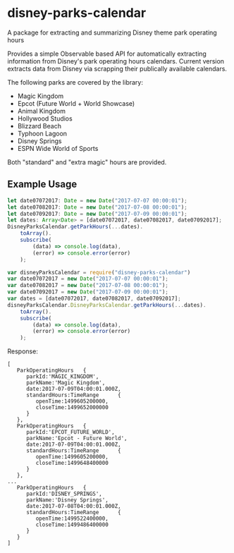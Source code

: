 # disney-parks-calendar
A package for extracting and summarizing Disney theme park operating hours

Provides a simple Observable based API for automatically extracting information from Disney's park operating hours calendars.  Current version extracts data from Disney via scrapping their publically available calendars.

The following parks are covered by the library:
* Magic Kingdom
* Epcot (Future World + World Showcase)
* Animal Kingdom
* Hollywood Studios
* Blizzard Beach
* Typhoon Lagoon
* Disney Springs
* ESPN Wide World of Sports

Both "standard" and "extra magic" hours are provided.

## Example Usage
```typescript
let date07072017: Date = new Date("2017-07-07 00:00:01");
let date07082017: Date = new Date("2017-07-08 00:00:01");
let date07092017: Date = new Date("2017-07-09 00:00:01");
let dates: Array<Date> = [date07072017, date07082017, date07092017];
DisneyParksCalendar.getParkHours(...dates).
    toArray().
    subscribe(
        (data) => console.log(data),
        (error) => console.error(error)
    );
```

```javascript
var disneyParksCalendar = require("disney-parks-calendar")
var date07072017 = new Date("2017-07-07 00:00:01");
var date07082017 = new Date("2017-07-08 00:00:01");
var date07092017 = new Date("2017-07-09 00:00:01");
var dates = [date07072017, date07082017, date07092017];
disneyParksCalendar.DisneyParksCalendar.getParkHours(...dates).
    toArray().
    subscribe(
        (data) => console.log(data),
        (error) => console.error(error)
    );
```

Response:

```
[
   ParkOperatingHours   {
      parkId:'MAGIC_KINGDOM',
      parkName:'Magic Kingdom',
      date:2017-07-09T04:00:01.000Z,
      standardHours:TimeRange      {
         openTime:1499605200000,
         closeTime:1499652000000
      }
   },
   ParkOperatingHours   {
      parkId:'EPCOT_FUTURE_WORLD',
      parkName:'Epcot - Future World',
      date:2017-07-09T04:00:01.000Z,
      standardHours:TimeRange      {
         openTime:1499605200000,
         closeTime:1499648400000
      }
   },
...
   ParkOperatingHours   {
      parkId:'DISNEY_SPRINGS',
      parkName:'Disney Springs',
      date:2017-07-08T04:00:01.000Z,
      standardHours:TimeRange      {
         openTime:1499522400000,
         closeTime:1499486400000
      }
   }
]
```
